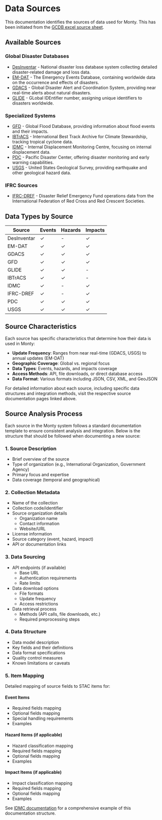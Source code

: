 # Data Sources

This documentation identifies the sources of data used for Monty. This has been initiated from the [GCDB excel source sheet](https://github.com/IFRCGo/GCDB/blob/main/Taxonomies/Monty_DataSources.xlsx).

## Available Sources

### Global Disaster Databases

- [DesInventar](./DesInventar/README.md) - National disaster loss database system collecting detailed disaster-related damage and loss data.
- [EM-DAT](./EM-DAT/README.md) - The Emergency Events Database, containing worldwide data on the occurrence and effects of disasters.
- [GDACS](./GDACS/README.md) - Global Disaster Alert and Coordination System, providing near real-time alerts about natural disasters.
- [GLIDE](./GLIDE/README.md) - GLobal IDEntifier number, assigning unique identifiers to disasters worldwide.

### Specialized Systems

- [GFD](./GFD/README.md) - Global Flood Database, providing information about flood events and their impacts.
- [IBTrACS](./IBTrACS/README.md) - International Best Track Archive for Climate Stewardship, tracking tropical cyclone data.
- [IDMC](./IDMC/README.md) - Internal Displacement Monitoring Centre, focusing on internal displacement data.
- [PDC](./PDC/README.md) - Pacific Disaster Center, offering disaster monitoring and early warning capabilities.
- [USGS](./USGS/README.md) - United States Geological Survey, providing earthquake and other geological hazard data.

### IFRC Sources

- [IFRC-DREF](./IFRC-DREF/README.md) - Disaster Relief Emergency Fund operations data from the International Federation of Red Cross and Red Crescent Societies.

## Data Types by Source

| Source | Events | Hazards | Impacts |
|--------|---------|----------|----------|
| DesInventar | ✓ | - | ✓ |
| EM-DAT | ✓ | ✓ | ✓ |
| GDACS | ✓ | ✓ | ✓ |
| GFD | ✓ | ✓ | ✓ |
| GLIDE | ✓ | ✓ | - |
| IBTrACS | ✓ | ✓ | - |
| IDMC | ✓ | - | ✓ |
| IFRC-DREF | ✓ | - | ✓ |
| PDC | ✓ | ✓ | ✓ |
| USGS | ✓ | ✓ | ✓ |

## Source Characteristics

Each source has specific characteristics that determine how their data is used in Monty:

- **Update Frequency**: Ranges from near real-time (GDACS, USGS) to annual updates (EM-DAT)
- **Geographic Coverage**: Global vs. regional focus
- **Data Types**: Events, hazards, and impacts coverage
- **Access Methods**: API, file downloads, or direct database access
- **Data Format**: Various formats including JSON, CSV, XML, and GeoJSON

For detailed information about each source, including specific data structures and integration methods, visit the respective source documentation pages linked above.

## Source Analysis Process

Each source in the Monty system follows a standard documentation template to ensure consistent analysis and integration. Below is the structure that should be followed when documenting a new source:

### 1. Source Description

- Brief overview of the source
- Type of organization (e.g., International Organization, Government Agency)
- Primary focus and expertise
- Data coverage (temporal and geographical)

### 2. Collection Metadata

- Name of the collection
- Collection code/identifier
- Source organization details
    - Organization name
    - Contact information
    - Website/URL
- License information
- Source category (event, hazard, impact)
- API or documentation links

### 3. Data Sourcing

- API endpoints (if available)
    - Base URL
    - Authentication requirements
    - Rate limits
- Data download options
    - File formats
    - Update frequency
    - Access restrictions
- Data retrieval process
    - Methods (API calls, file downloads, etc.)
    - Required preprocessing steps

### 4. Data Structure

- Data model description
- Key fields and their definitions
- Data format specifications
- Quality control measures
- Known limitations or caveats

### 5. Item Mapping

Detailed mapping of source fields to STAC items for:

#### Event Items
- Required fields mapping
- Optional fields mapping
- Special handling requirements
- Examples

#### Hazard Items (if applicable)
- Hazard classification mapping
- Required fields mapping
- Optional fields mapping
- Examples

#### Impact Items (if applicable)
- Impact classification mapping
- Required fields mapping
- Optional fields mapping
- Examples

See [IDMC documentation](./IDMC/README.md) for a comprehensive example of this documentation structure.
